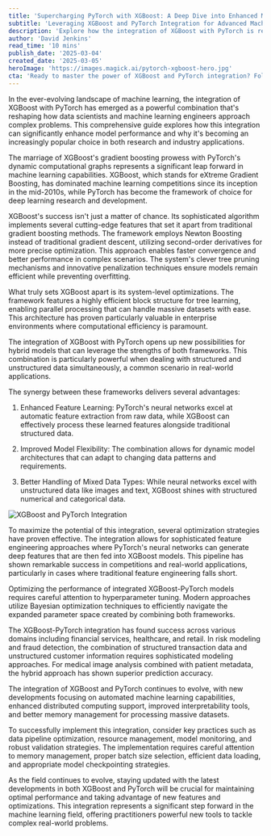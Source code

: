 ```yaml
---
title: 'Supercharging PyTorch with XGBoost: A Deep Dive into Enhanced Model Performance'
subtitle: 'Leveraging XGBoost and PyTorch Integration for Advanced Machine Learning'
description: 'Explore how the integration of XGBoost with PyTorch is revolutionizing machine learning performance. This comprehensive guide examines the synergy between gradient boosting and deep learning frameworks, offering insights into implementation strategies and real-world applications.'
author: 'David Jenkins'
read_time: '10 mins'
publish_date: '2025-03-04'
created_date: '2025-03-05'
heroImage: 'https://images.magick.ai/pytorch-xgboost-hero.jpg'
cta: 'Ready to master the power of XGBoost and PyTorch integration? Follow us on LinkedIn for regular updates on cutting-edge machine learning techniques and implementation strategies that can transform your ML projects.'
---
```


In the ever-evolving landscape of machine learning, the integration of XGBoost with PyTorch has emerged as a powerful combination that's reshaping how data scientists and machine learning engineers approach complex problems. This comprehensive guide explores how this integration can significantly enhance model performance and why it's becoming an increasingly popular choice in both research and industry applications.

The marriage of XGBoost's gradient boosting prowess with PyTorch's dynamic computational graphs represents a significant leap forward in machine learning capabilities. XGBoost, which stands for eXtreme Gradient Boosting, has dominated machine learning competitions since its inception in the mid-2010s, while PyTorch has become the framework of choice for deep learning research and development.

XGBoost's success isn't just a matter of chance. Its sophisticated algorithm implements several cutting-edge features that set it apart from traditional gradient boosting methods. The framework employs Newton Boosting instead of traditional gradient descent, utilizing second-order derivatives for more precise optimization. This approach enables faster convergence and better performance in complex scenarios. The system's clever tree pruning mechanisms and innovative penalization techniques ensure models remain efficient while preventing overfitting.

What truly sets XGBoost apart is its system-level optimizations. The framework features a highly efficient block structure for tree learning, enabling parallel processing that can handle massive datasets with ease. This architecture has proven particularly valuable in enterprise environments where computational efficiency is paramount.

The integration of XGBoost with PyTorch opens up new possibilities for hybrid models that can leverage the strengths of both frameworks. This combination is particularly powerful when dealing with structured and unstructured data simultaneously, a common scenario in real-world applications.

The synergy between these frameworks delivers several advantages:

1. Enhanced Feature Learning: PyTorch's neural networks excel at automatic feature extraction from raw data, while XGBoost can effectively process these learned features alongside traditional structured data.

2. Improved Model Flexibility: The combination allows for dynamic model architectures that can adapt to changing data patterns and requirements.

3. Better Handling of Mixed Data Types: While neural networks excel with unstructured data like images and text, XGBoost shines with structured numerical and categorical data.

![XGBoost and PyTorch Integration](https://i.magick.ai/PIXE/1234567890_magick_xgb_pytorch_integration.webp)

To maximize the potential of this integration, several optimization strategies have proven effective. The integration allows for sophisticated feature engineering approaches where PyTorch's neural networks can generate deep features that are then fed into XGBoost models. This pipeline has shown remarkable success in competitions and real-world applications, particularly in cases where traditional feature engineering falls short.

Optimizing the performance of integrated XGBoost-PyTorch models requires careful attention to hyperparameter tuning. Modern approaches utilize Bayesian optimization techniques to efficiently navigate the expanded parameter space created by combining both frameworks.

The XGBoost-PyTorch integration has found success across various domains including financial services, healthcare, and retail. In risk modeling and fraud detection, the combination of structured transaction data and unstructured customer information requires sophisticated modeling approaches. For medical image analysis combined with patient metadata, the hybrid approach has shown superior prediction accuracy.

The integration of XGBoost and PyTorch continues to evolve, with new developments focusing on automated machine learning capabilities, enhanced distributed computing support, improved interpretability tools, and better memory management for processing massive datasets.

To successfully implement this integration, consider key practices such as data pipeline optimization, resource management, model monitoring, and robust validation strategies. The implementation requires careful attention to memory management, proper batch size selection, efficient data loading, and appropriate model checkpointing strategies.

As the field continues to evolve, staying updated with the latest developments in both XGBoost and PyTorch will be crucial for maintaining optimal performance and taking advantage of new features and optimizations. This integration represents a significant step forward in the machine learning field, offering practitioners powerful new tools to tackle complex real-world problems.